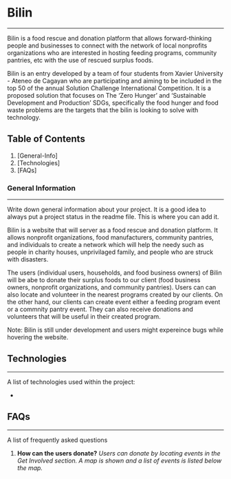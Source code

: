 # Bilin

---

Bilin is a food rescue and donation platform that allows forward-thinking people and businesses to connect with the network of local nonprofits organizations who are interested in hosting feeding programs, community pantries, etc with the use of rescued surplus foods. 

Bilin is an entry developed by a team of four students from Xavier University - Ateneo de Cagayan who are participating and aiming to be included in the top 50 of the annual Solution Challenge International Competition. It is a proposed solution that focuses on The ‘Zero Hunger’ and ‘Sustainable Development and Production’ SDGs, specifically the food hunger and food waste problems are the targets that the bilin is looking to solve with technology.

## Table of Contents

1. [General-Info]
2. [Technologies]
3. [FAQs]

### General Information

---

Write down general information about your project. It is a good idea to always put a project status in the readme file. This is where you can add it.

Bilin is a website that will server as a food rescue and donation platform. It allows nonprofit organizations, food manufacturers, community pantries, and individuals to create a network which will help the needy such as people in charity houses, unprivilaged family, and people who are struck with disasters.

The users (individual users, households, and food business owners) of Bilin will be abe to donate their surplus foods to our client (food business owners, nonprofit organizations, and community pantries). Users can can also locate and volunteer in the nearest programs created by our clients. On the other hand, our clients can create event either a feeding program event or a commnity pantry event. They can also receive donations and volunteers that will be useful in their created program.

Note: Bilin is still under development and users might expereince bugs while hovering the website.

## Technologies

---

A list of technologies used within the project:

-

## FAQs

---

A list of frequently asked questions

1. <b>How can the users donate?</b>
   <i>Users can donate by locating events in the Get Involved section. A map is shown and a list of events is listed below the map.</i>
